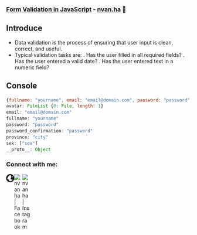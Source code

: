 ### [Form Validation in JavaScript][link] - [nvan.ha][website] 👋

## Introduce

- Data validation is the process of ensuring that user input is clean, correct, and useful.
- Typical validation tasks are:
    . Has the user filled in all required fields?
    . Has the user entered a valid date?
    . Has the user entered text in a numeric field?

## Console

```javascript
{fullname: "yourname", email: "email@domain.com", password: "password", password_confirmation: "password", province: "city", …}
avatar: FileList {0: File, length: 1}
email: "email@domain.com"
fullname: "yourname"
password: "password"
password_confirmation: "password"
province: "city"
sex: ["sex"]
__proto__: Object
```
### Connect with me:

[<img align="left" alt="nvanha.com" width="22px" src="https://raw.githubusercontent.com/iconic/open-iconic/master/svg/globe.svg" />][website]
[<img align="left" alt="nvanha | Facebook" width="22px" src="https://cdn.jsdelivr.net/npm/simple-icons@v3/icons/facebook.svg" />][facebook]
[<img align="left" alt="nvanha | Instagram" width="22px" src="https://cdn.jsdelivr.net/npm/simple-icons@v3/icons/instagram.svg" />][instagram]

[website]: https://nvanha.github.io/myweb
[instagram]: https://www.instagram.com/_haa_nguyen
[facebook]: https://www.facebook.com/nvh1120
[link]: https://github.com/nvanha/form_validation

